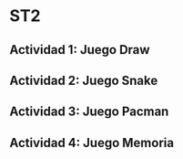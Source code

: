 # ST2

## Actividad 1: Juego Draw
## Actividad 2: Juego Snake
## Actividad 3: Juego Pacman
## Actividad 4: Juego Memoria
